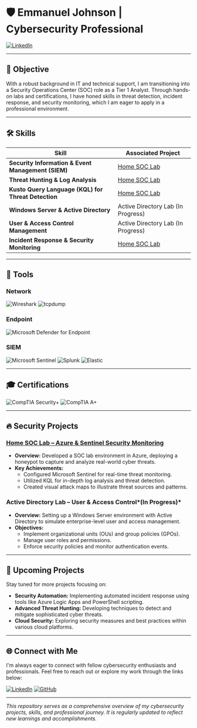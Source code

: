 # 🛡️ Emmanuel Johnson | Cybersecurity Professional

[![LinkedIn](https://img.shields.io/badge/LinkedIn-0077B5?style=for-the-badge&logo=linkedin&logoColor=white)](https://linkedin.com/in/manny-johnson)

---

## 🎯 Objective

With a robust background in IT and technical support, I am transitioning into a Security Operations Center (SOC) role as a Tier 1 Analyst. Through hands-on labs and certifications, I have honed skills in threat detection, incident response, and security monitoring, which I am eager to apply in a professional environment.

---

## 🛠️ Skills

| Skill                                         | Associated Project                                                                                               |
|-----------------------------------------------|------------------------------------------------------------------------------------------------------------------|
| **Security Information & Event Management (SIEM)** | [Home SOC Lab](https://github.com/EJCyber/Home-SOC-Lab)                                                          |
| **Threat Hunting & Log Analysis**             | [Home SOC Lab](https://github.com/EJCyber/Home-SOC-Lab)                                                          |
| **Kusto Query Language (KQL) for Threat Detection** | [Home SOC Lab](https://github.com/EJCyber/Home-SOC-Lab)                                                          |
| **Windows Server & Active Directory**         | Active Directory Lab (In Progress)                             |
| **User & Access Control Management**          | Active Directory Lab (In Progress)                             |
| **Incident Response & Security Monitoring**   | [Home SOC Lab](https://github.com/EJCyber/Home-SOC-Lab)                                                          |

---

## 🔧 Tools

### Network
![Wireshark](https://img.shields.io/badge/Wireshark-1679A7?style=for-the-badge&logo=wireshark&logoColor=white)
![tcpdump](https://img.shields.io/badge/tcpdump-4D4D4D?style=for-the-badge&logo=linux&logoColor=white)

### Endpoint
![Microsoft Defender for Endpoint](https://img.shields.io/badge/Microsoft_Defender_for_Endpoint-00A4EF?style=for-the-badge&logo=microsoft&logoColor=white)

### SIEM
![Microsoft Sentinel](https://img.shields.io/badge/Microsoft_Sentinel-0078D4?style=for-the-badge&logo=microsoft&logoColor=white)
![Splunk](https://img.shields.io/badge/Splunk-000000?style=for-the-badge&logo=splunk&logoColor=white)
![Elastic](https://img.shields.io/badge/Elastic-005571?style=for-the-badge&logo=elastic&logoColor=white)

---

## 🎓 Certifications

![CompTIA Security+](https://img.shields.io/badge/CompTIA_Security%2B-FF0000?style=for-the-badge&logo=comptia&logoColor=white)
![CompTIA A+](https://img.shields.io/badge/CompTIA_A%2B-4D4D4D?style=for-the-badge&logo=comptia&logoColor=white)

---

## 🔥 Security Projects

### [**Home SOC Lab** – Azure & Sentinel Security Monitoring](https://github.com/EJCyber/Home-SOC-Lab)
- **Overview:** Developed a SOC lab environment in Azure, deploying a honeypot to capture and analyze real-world cyber threats.
- **Key Achievements:**
  - Configured Microsoft Sentinel for real-time threat monitoring.
  - Utilized KQL for in-depth log analysis and threat detection.
  - Created visual attack maps to illustrate threat sources and patterns.

### **Active Directory Lab** – User & Access Control*(In Progress)*
- **Overview:** Setting up a Windows Server environment with Active Directory to simulate enterprise-level user and access management.
- **Objectives:**
  - Implement organizational units (OUs) and group policies (GPOs).
  - Manage user roles and permissions.
  - Enforce security policies and monitor authentication events.

---

## 🚀 Upcoming Projects

Stay tuned for more projects focusing on:
- **Security Automation:** Implementing automated incident response using tools like Azure Logic Apps and PowerShell scripting.
- **Advanced Threat Hunting:** Developing techniques to detect and mitigate sophisticated cyber threats.
- **Cloud Security:** Exploring security measures and best practices within various cloud platforms.

---

## 🌐 Connect with Me

I'm always eager to connect with fellow cybersecurity enthusiasts and professionals. Feel free to reach out or explore my work through the links below:

[![LinkedIn](https://img.shields.io/badge/LinkedIn-0077B5?style=for-the-badge&logo=linkedin&logoColor=white)](https://linkedin.com/in/manny-johnson)
[![GitHub](https://img.shields.io/badge/GitHub-100000?style=for-the-badge&logo=github&logoColor=white)](https://github.com/EJCyber)

---

*This repository serves as a comprehensive overview of my cybersecurity projects, skills, and professional journey. It is regularly updated to reflect new learnings and accomplishments.*
